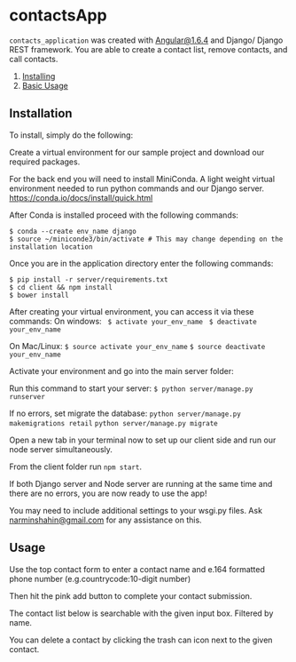 # contactsApp

`contacts_application` was created with Angular@1.6.4 and Django/ Django REST framework. You are able to create a contact list, remove contacts, and call contacts.

1. [Installing](#installation)
2. [Basic Usage](#usage)

## Installation

To install, simply do the following:

Create a virtual environment for our sample project and download our required packages.

For the back end you will need to install MiniConda. A light weight virtual environment needed to run python commands and our Django server.
https://conda.io/docs/install/quick.html

After Conda is installed proceed with the following commands:

```
$ conda --create env_name django
$ source ~/miniconde3/bin/activate # This may change depending on the installation location
```
Once you are in the application directory enter the following commands:
```
$ pip install -r server/requirements.txt
$ cd client && npm install
$ bower install
```

After creating your virtual environment, you can access it via these commands:
On windows:
``` $ activate your_env_name```
``` $ deactivate your_env_name```

On Mac/Linux:
```$ source activate your_env_name```
```$ source deactivate your_env_name```

Activate your environment and go into the main server folder:

Run this command to start your server:
```$ python server/manage.py runserver```

If no errors, set migrate the database:
```python server/manage.py makemigrations retail```
```python server/manage.py migrate```

Open a new tab in your terminal now to set up our client side and run our node server simultaneously.

From the client folder run ```npm start```.

If both Django server and Node server are running at the same time and there are no errors, you are now ready to use the app!

You may need to include additional settings to your wsgi.py files. Ask narminshahin@gmail.com for any assistance on this.

## Usage

Use the top contact form to enter a contact name and e.164 formatted phone number (e.g.countrycode:10-digit number)

Then hit the pink add button to complete your contact submission.

The contact list below is searchable with the given input box. Filtered by name.

You can delete a contact by clicking the trash can icon next to the given contact.
